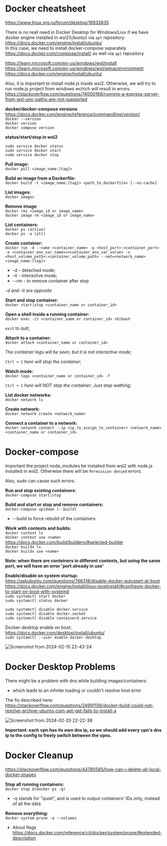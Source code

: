 # Docker cheatsheet

https://www.linux.org.ru/forum/desktop/16933835

There is no reall need in Docker Desktop for Windows/Liux if we have docker engine installed in wsl2(Ubuntu) via `apt` repository https://docs.docker.com/engine/install/ubuntu/ \
In this case, we need to install docker-compose separately https://docs.docker.com/compose/install/ as well via `apt` repository

https://learn.microsoft.com/en-us/windows/wsl/install \
https://learn.microsoft.com/en-us/windows/wsl/setup/environment \
https://docs.docker.com/engine/install/ubuntu/

Also, it is important to install node.js inside wsl2. Otherwise, we will try to run node.js project from windows wchich will result in errors.\
https://stackoverflow.com/questions/74000168/running-a-express-server-from-wsl-unc-paths-are-not-supported

__docker/docker-compose versions__\
https://docs.docker.com/engine/reference/commandline/version/ \
`docker --version`\
`docker version`\
`docker compose version`

__status/start/stop in wsl2__

`sudo service docker status`\
`sudo service docker start`\
`sudo service docker stop`

__Pull image:__\
`docker pull <image_name:[tag]>`

__Build an image from a Dockerfile:__\
`docker build -t <image_name:[tag]> <path_to_dockerfile> [--no-cache]`

__List images:__\
`docker images`

__Remove image__:\
`docker rmi <image_id or image_name>`\
`docker image rm <image_id or image_name>`

__List containers:__\
`docker ps (active)`\
`docker ps -a (all)`

__Create container:__\
`docker run -d --name <container_name> -p <host_port>:<container_port> -e <container_env_var_name>=<container_env_var_value> -v <host_volume_path>:<container_volume_path> --net=<network_name> <image_name:[tag]>`

- -d - detached mode;
- -it - interactive mode;
- --rm - to remove container after stop

_-d and -it are opposite_

__Start and stop container:__\
`docker start|stop <container_name or container_id>`

__Open a shell inside a running container:__\
`docker exec -it <container_name or container_id> sh|bash`

`exit` to quit;

__Attach to a container:__\
`docker attach <container_name or container_id>`

_The container logs will be seen, but it is not interactive mode;_

`Ctrl + C` _here will stop the container;_

__Watch mode:__\
`docker logs <container_name or container_id> -f`

`Ctrl + C` _here will NOT stop the container; Just stop wathing;_

__List docker networks:__\
`docker network ls`

__Create network:__\
`docker network create <network_name>`

__Connect a container to a network:__\
`docker network connect --ip <ip_to_assign_to_container> <network_name> <container_name or container_id>`

# Docker-compose

Important the project node_modules be installed from wsl2 with node.js installed in wsl2.
Otherwise there will be `Permission denied` errors.

Also, sudo can cause such errors.

__Run and stop existing containers:__\
`docker-compose start|stop`

__Build and start or stop and remove containers:__\
`docker-compose up|down [--build]`

- --build to force rebuild of the containers

__Work with contexts and builds:__\
`docker context ls`\
`docker context use <name>`\
https://docs.docker.com/build/builders/#selected-builder \
`docker buildx ls`\
`docker buildx use <name>`

__Note: when there are conteiners in different contexts, but using the same port, we will have an error 'port already in use'__

__Enable/disable on system startup:__\
https://askubuntu.com/questions/766318/disable-docker-autostart-at-boot \
https://docs.docker.com/engine/install/linux-postinstall/#configure-docker-to-start-on-boot-with-systemd \
`sudo systemctl start docker`\
`sudo systemctl status docker`

`sudo systemctl disable docker.service`\
`sudo systemctl disable docker.socket`\
`sudo systemctl disable containerd.service`

Docker-desktop enable on boot: https://docs.docker.com/desktop/install/ubuntu/ \
`sudo systemctl --user enable docker-desktop`

![Screenshot from 2024-02-15 22-43-24](https://github.com/VIK2395/docker_commands/assets/50545334/a3c853e3-92f2-41d0-b578-a22c65dec244)

# Docker Desktop Problems
There might be a problem with dns while building images/containers:
- which leads to an infinite loading or couldn't resolve host error

The fix described here:\
https://stackoverflow.com/questions/24991136/docker-build-could-not-resolve-archive-ubuntu-com-apt-get-fails-to-install-a

![Screenshot from 2024-02-20 22-22-38](https://github.com/VIK2395/docker_commands/assets/50545334/e588213a-14fa-4251-8059-a9ce8d214412)

__Important: each vpn has its own dns ip, so we should add every vpn's dns ip to the config to freely switch between the vpns.__

# Docker Cleanup

https://stackoverflow.com/questions/44785585/how-can-i-delete-all-local-docker-images

__Stop all running containers:__\
`docker stop $(docker ps -q)`

- -q stands for "quiet", and is used to output containers' IDs only, instead of all the data

__Remove everything:__\
`docker system prune -a --volumes`

- About flags https://docs.docker.com/reference/cli/docker/system/prune/#extended-description
